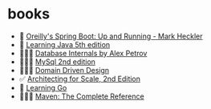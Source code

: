# books

- 👷 [Oreilly's Spring Boot: Up and Running - Mark Heckler](https://learning.oreilly.com/library/view/spring-boot-up/9781492076971/)
- 👷 [Learning Java 5th edition](https://learning.oreilly.com/library/view/learning-java-5th/9781492056263/titlepage01.html)
- 🙇🏻‍♂️ [Database Internals by Alex Petrov](https://learning.oreilly.com/library/view/database-internals/9781492040330/)
- 🙇🏻‍♂️ [MySql 2nd edition](https://learning.oreilly.com/library/view/learning-mysql-2nd/9781492085911/)
- 🙇🏻‍♂️ [Domain Driven Design](https://learning.oreilly.com/library/view/domain-driven-design-tackling/0321125215/)
- ✅ [Architecting for Scale, 2nd Edition](https://learning.oreilly.com/library/view/architecting-for-scale/9781492057161/)
- 👷 [Learning Go](https://learning.oreilly.com/library/view/learning-go/9781492077206/)
- 🙇🏻‍♂️ [Maven: The Complete Reference](https://books.sonatype.com/mvnref-book/pdf/mvnref-pdf.pdf)
